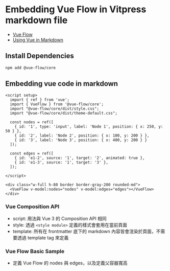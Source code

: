 # Embedding Vue Flow in Vitpress markdown file

- [Vue Flow](https://vueflow.dev)
- [Using Vue in Markdown](https://vitepress.dev/guide/using-vue)

## Install Dependencies

```bash
npm add @vue-flow/core
```

## Embedding vue code in markdown

```vue
<script setup>
  import { ref } from 'vue';
  import { VueFlow } from '@vue-flow/core';
  import "@vue-flow/core/dist/style.css";
  import "@vue-flow/core/dist/theme-default.css";

  const nodes = ref([
    { id: '1', type: 'input', label: 'Node 1', position: { x: 250, y: 50 } },
    { id: '2', label: 'Node 2', position: { x: 100, y: 200 } },
    { id: '3', label: 'Node 3', position: { x: 400, y: 200 } }
  ]);

  const edges = ref([
    { id: 'e1-2', source: '1', target: '2', animated: true },
    { id: 'e1-3', source: '1', target: '3' },
  ]);

</script>

<div class="w-full h-80 border border-gray-200 rounded-md">
  <VueFlow v-model:nodes="nodes" v-model:edges="edges"></VueFlow>
</div>
```

### Vue Composition API

- script: 用法與 Vue 3 的 Composition API 相同
- style: 透過 `<style module>` 定義的樣式會套用在當前頁面
- template: 所有在 frontmatter 底下的 markdown 內容皆會渲染於頁面，不需要透過 template tag 來定義

### Vue Flow Basic Sample

- 定義 Vue Flow 的 nodes 與 edges，以及定義父容器寬高

<script setup>
import { ref } from 'vue';
import { VueFlow } from '@vue-flow/core';
import "@vue-flow/core/dist/style.css";
import "@vue-flow/core/dist/theme-default.css";

const nodes = ref([
  { id: '1', type: 'input', label: 'Node 1', position: { x: 250, y: 50 } },
  { id: '2', label: 'Node 2', position: { x: 100, y: 200 } },
  { id: '3', label: 'Node 3', position: { x: 400, y: 200 } }
]);
  
const edges = ref([
  { id: 'e1-2', source: '1', target: '2', animated: true },
  { id: 'e1-3', source: '1', target: '3' },
]);

</script>

<div class="w-full h-80 border border-gray-200 rounded-md">
<VueFlow v-model:nodes="nodes" v-model:edges="edges"></VueFlow>
</div>







